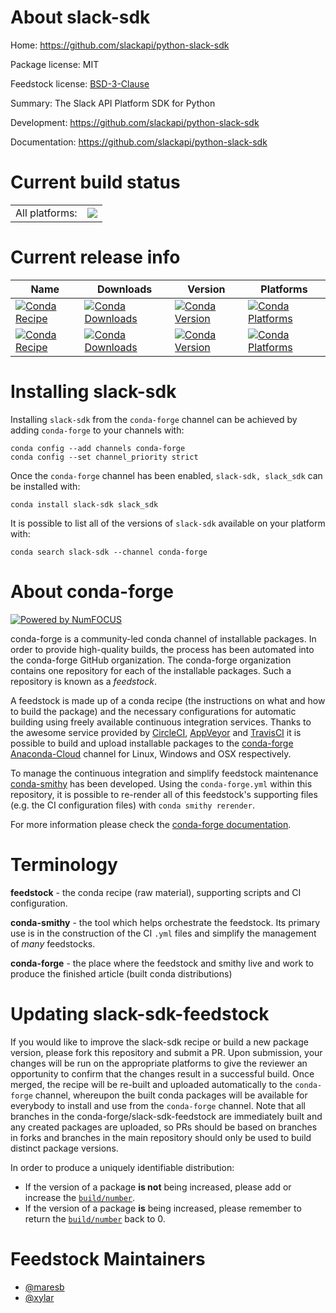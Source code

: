 About slack-sdk
===============

Home: https://github.com/slackapi/python-slack-sdk

Package license: MIT

Feedstock license: [BSD-3-Clause](https://github.com/conda-forge/slack-sdk-feedstock/blob/master/LICENSE.txt)

Summary: The Slack API Platform SDK for Python

Development: https://github.com/slackapi/python-slack-sdk

Documentation: https://github.com/slackapi/python-slack-sdk

Current build status
====================


<table><tr><td>All platforms:</td>
    <td>
      <a href="https://dev.azure.com/conda-forge/feedstock-builds/_build/latest?definitionId=12001&branchName=master">
        <img src="https://dev.azure.com/conda-forge/feedstock-builds/_apis/build/status/slack-sdk-feedstock?branchName=master">
      </a>
    </td>
  </tr>
</table>

Current release info
====================

| Name | Downloads | Version | Platforms |
| --- | --- | --- | --- |
| [![Conda Recipe](https://img.shields.io/badge/recipe-slack--sdk-green.svg)](https://anaconda.org/conda-forge/slack-sdk) | [![Conda Downloads](https://img.shields.io/conda/dn/conda-forge/slack-sdk.svg)](https://anaconda.org/conda-forge/slack-sdk) | [![Conda Version](https://img.shields.io/conda/vn/conda-forge/slack-sdk.svg)](https://anaconda.org/conda-forge/slack-sdk) | [![Conda Platforms](https://img.shields.io/conda/pn/conda-forge/slack-sdk.svg)](https://anaconda.org/conda-forge/slack-sdk) |
| [![Conda Recipe](https://img.shields.io/badge/recipe-slack_sdk-green.svg)](https://anaconda.org/conda-forge/slack_sdk) | [![Conda Downloads](https://img.shields.io/conda/dn/conda-forge/slack_sdk.svg)](https://anaconda.org/conda-forge/slack_sdk) | [![Conda Version](https://img.shields.io/conda/vn/conda-forge/slack_sdk.svg)](https://anaconda.org/conda-forge/slack_sdk) | [![Conda Platforms](https://img.shields.io/conda/pn/conda-forge/slack_sdk.svg)](https://anaconda.org/conda-forge/slack_sdk) |

Installing slack-sdk
====================

Installing `slack-sdk` from the `conda-forge` channel can be achieved by adding `conda-forge` to your channels with:

```
conda config --add channels conda-forge
conda config --set channel_priority strict
```

Once the `conda-forge` channel has been enabled, `slack-sdk, slack_sdk` can be installed with:

```
conda install slack-sdk slack_sdk
```

It is possible to list all of the versions of `slack-sdk` available on your platform with:

```
conda search slack-sdk --channel conda-forge
```


About conda-forge
=================

[![Powered by
NumFOCUS](https://img.shields.io/badge/powered%20by-NumFOCUS-orange.svg?style=flat&colorA=E1523D&colorB=007D8A)](https://numfocus.org)

conda-forge is a community-led conda channel of installable packages.
In order to provide high-quality builds, the process has been automated into the
conda-forge GitHub organization. The conda-forge organization contains one repository
for each of the installable packages. Such a repository is known as a *feedstock*.

A feedstock is made up of a conda recipe (the instructions on what and how to build
the package) and the necessary configurations for automatic building using freely
available continuous integration services. Thanks to the awesome service provided by
[CircleCI](https://circleci.com/), [AppVeyor](https://www.appveyor.com/)
and [TravisCI](https://travis-ci.com/) it is possible to build and upload installable
packages to the [conda-forge](https://anaconda.org/conda-forge)
[Anaconda-Cloud](https://anaconda.org/) channel for Linux, Windows and OSX respectively.

To manage the continuous integration and simplify feedstock maintenance
[conda-smithy](https://github.com/conda-forge/conda-smithy) has been developed.
Using the ``conda-forge.yml`` within this repository, it is possible to re-render all of
this feedstock's supporting files (e.g. the CI configuration files) with ``conda smithy rerender``.

For more information please check the [conda-forge documentation](https://conda-forge.org/docs/).

Terminology
===========

**feedstock** - the conda recipe (raw material), supporting scripts and CI configuration.

**conda-smithy** - the tool which helps orchestrate the feedstock.
                   Its primary use is in the construction of the CI ``.yml`` files
                   and simplify the management of *many* feedstocks.

**conda-forge** - the place where the feedstock and smithy live and work to
                  produce the finished article (built conda distributions)


Updating slack-sdk-feedstock
============================

If you would like to improve the slack-sdk recipe or build a new
package version, please fork this repository and submit a PR. Upon submission,
your changes will be run on the appropriate platforms to give the reviewer an
opportunity to confirm that the changes result in a successful build. Once
merged, the recipe will be re-built and uploaded automatically to the
`conda-forge` channel, whereupon the built conda packages will be available for
everybody to install and use from the `conda-forge` channel.
Note that all branches in the conda-forge/slack-sdk-feedstock are
immediately built and any created packages are uploaded, so PRs should be based
on branches in forks and branches in the main repository should only be used to
build distinct package versions.

In order to produce a uniquely identifiable distribution:
 * If the version of a package **is not** being increased, please add or increase
   the [``build/number``](https://docs.conda.io/projects/conda-build/en/latest/resources/define-metadata.html#build-number-and-string).
 * If the version of a package **is** being increased, please remember to return
   the [``build/number``](https://docs.conda.io/projects/conda-build/en/latest/resources/define-metadata.html#build-number-and-string)
   back to 0.

Feedstock Maintainers
=====================

* [@maresb](https://github.com/maresb/)
* [@xylar](https://github.com/xylar/)

